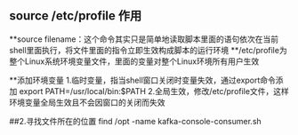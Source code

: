 ## source /etc/profile 作用
**source filename：这个命令其实只是简单地读取脚本里面的语句依次在当前shell里面执行，将文件里面的指令立即生效构成脚本的运行环境 
**/etc/profile为整个Linux系统环境变量文件，里面的变量对整个Linux环境所有用户生效

**添加环境变量
1.临时变量，指当shell窗口关闭时变量失效，通过export命令添加
export PATH=/usr/local/bin:$PATH
2.全局生效，修改/etc/profile文件，这样环境变量全局生效且不会因窗口的关闭而失效

##2.寻找文件所在的位置
find /opt -name kafka-console-consumer.sh





